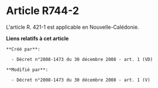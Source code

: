 # Article R744-2

L'article R. 421-1 est applicable en Nouvelle-Calédonie.

**Liens relatifs à cet article**

	**Créé par**:

	  - Décret n°2008-1473 du 30 décembre 2008 - art. 1 (VD)

	**Modifié par**:

	  - Décret n°2008-1473 du 30 décembre 2008 - art. 1 (V)
